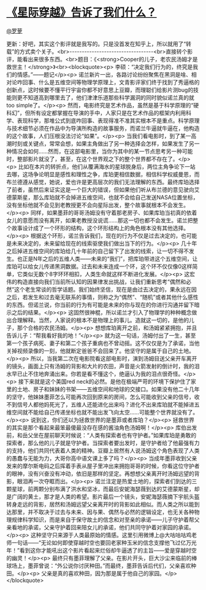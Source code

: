 
#  [《星际穿越》告诉了我们什么？](https://zhihu.com/questions/26593198)



[@罗萝](https://zhihu.com/people/896d001c7dba0e21f03aaf8d8d72dc91)

更新：好吧，其实这个影评就是我写的。只是没首发在知乎上，所以就用了“转载”的方式卖个关子。&lt;br&gt;----------------------------------&lt;br&gt;直接转个影评，能看出来很多东西。&lt;br&gt;题目：《&lt;strong&gt;Cooper的儿子，老农民汤姆才是救世主！&lt;/strong&gt;》&lt;br&gt;&lt;blockquote&gt;&lt;p&gt;        李硕：“决定我们行为的，终究是我们的情感。”——题记&lt;/p&gt;&lt;p&gt;        诺兰新片一出，各路讨论纷纷聚焦在黑洞是啥、相对论咋回事、什么是五维空间等物理学原理上，文青影评家们终于找到了秀逼格的创新点，这时候要不懂平行宇宙你都不好意思上豆瓣，而理聪们给影片测bug的技能则更不知道高到哪里去了，他们津津乐道那些科学漏洞的同时貌似诺兰真的就too simple了。&lt;/p&gt;&lt;p&gt;        然而，电影终究是艺术作品，虽然是基于科学原理的“硬科幻”，但所有设定都掌握在导演的手中，人家只是在艺术作品的框架内利用科学、表现科学，那堆公式到底咋回事、表现得准不准其实根本不是重点。科学原理与技术细节必须在作品中为导演所构造的故事服务，而诺兰牛逼就牛逼在，他构造的这个故事，人们压根没法讨论“如果”。&lt;/p&gt;&lt;p&gt;        当我们看电影时，到了某一高潮时刻或关键点，常常会想，如果主角做出了另一种选择会怎样，如果发生了另一种情况会如何……然而，在这部电影里，当你为其中的某一节点思考另一种可能时，整部影片就没了，甚至，在这个世界观之下的整个世界都不存在了。&lt;/p&gt;&lt;p&gt;        比如在本片的转折点，他们从覆满海水的星球脱身后，两位主角争论下一站去哪，这场争论明显是感性和理性之争，库珀更相信数据，相信科学权威曼恩，而布兰德遵从感觉，她说，爱也许是更高层次的我们无法理解的东西。最终库珀选择了前者，虽然后来证实这是一个巨大的错误，但如果他们听从布兰德的意见驶向艾德蒙斯星，那么库珀就不会掉进五维空间，也就不会给自己发送NASA位置坐标，没有坐标他就不会见到老教授更不会向星际出发，整个故事就根本不会发生。&lt;/p&gt;&lt;p&gt;        同样，如果墨菲的哥哥汤姆没有守着那老房子、如果库珀当初真的依着女儿的意愿而没有离开，如果老教授没说谎……那这一切也都不会发生。诺兰把整个故事设计成了一个环形的结构，这个环形结构上的角色根本没有其他选择。&lt;/p&gt;&lt;p&gt;        根据这个环形，诺兰告诉我们，现在的行为不仅是过去决定的，也可能是未来决定的，未来留给现在的线索驱使我们做出当下的行为。&lt;/p&gt;&lt;p&gt;        几十年之后掉进五维空间的库珀给几十年前的自己留下了出发的线索，让一切不得不发生。也正是N年之后的五维人类——未来的“我们”，把库珀带进这个五维空间，让库珀可以给女儿传递黑洞数据。过去和未来连成一个环，这个环不仅仅像0这样简单，它类似无数个8字环环相扣，人类生命就这样不断进化发展。&lt;/p&gt;&lt;p&gt;        这宏伟的构造直接向我们当前所认知的因果律发出挑战，让我们重新思考“偶然和必然”这个老生常谈的哲学话题。我们始终坚信，现在是由过去决定的，果永远在因之后，若发生和过去毫无联系的事情，则称之为“偶然”、“随机”或者其他什么感性的东西。但诺兰说，你当前的行为有可能是未来的你与现在的你进行沟通并留下暗示之后的结果。&lt;/p&gt;&lt;p&gt;        这固然很神棍，所以诺兰才引入了物理学的种种概念做出合理解释。当然，人家说的根本不是物理上的事儿。造就这一切的，是他的儿子，那个合格的农民汤姆。&lt;/p&gt;&lt;p&gt;        想想库珀离开之前，和汤姆紧紧拥抱，并且告诉儿子：“帮我看好我的地！”&lt;/p&gt;&lt;p&gt;        就为这一句话，汤姆付出了一生，甚至第一个孩子病死、妻子和第二个孩子重病也不曾动摇。这不仅仅是为了承诺，当他关掉视频录像的一刻，他就断定爸爸不会回来了。他坚守的是属于自己的土地。&lt;/p&gt;&lt;p&gt;        所以，当我第二次在电影院看这部电影时，演到汤姆目送父亲开车离开的镜头，画面上只有汤姆的背影和大片的农田，声音是火箭发射的倒计时，我的泪水早已止不住地奔涌出来。你若是看不懂这个，绝逼认为我的泪点很奇怪。&lt;/p&gt;&lt;p&gt;        接下来就是这个美国red neck的必然。是他在极端严苛的环境下保护住了家里的土地、房子和妹妹的书架——五维空间和地球的交接口。如果没有他二十几年的坚守，他妹妹墨菲怎么可能再次回到原来的房间，怎么可能收到父亲的信号，收不到信号人都他妈死光了，五维人还能进化出来吗？进化不出来库珀就不能掉进五维空间就不能给自己传递坐标也就不能出发飞向太空……可能整个世界就没有了。&lt;/p&gt;&lt;p&gt;        说到这，你们还以为拯救世界的是墨菲或者库珀？&lt;/p&gt;&lt;p&gt;        拯救世界的其实是那个看起来最笨最傻最没存在感的酱油角色汤姆啊！&lt;/p&gt;&lt;p&gt;        库伯出发前，和岳父坐在屋前聊天时候说：“人类有探索者也有守护者。”如果库珀是勇敢的探索者，那么他的儿子就是守护者。当探索者要出发时，是守护者给了他最强有力的支持，他们共同代表着人类的精神。豆瓣上居然有人说汤姆这个角色表现了人类的愚蠢与无能为力，大哥你高中语文课上多了吗？&lt;/p&gt;&lt;p&gt;        当成年墨菲收到父亲发来的摩尔斯电码之后挥着手表从屋子里冲出来拥抱哥哥的时候，你看这位守护者的眼神，没有兴奋没有冲动，依旧是那样的坚定。再想想父亲离开时汤姆远望的背影，眼泪再一次夺眶而出。&lt;/p&gt;&lt;p&gt;        诺兰注定是热爱土地的，探索者们到达的三颗星球，前两颗分别布满了洪水和坚冰，而最后安妮海瑟薇到达的艾德蒙斯星，却是广阔的黄土，那才是人类的希望。影片最后一个镜头，安妮海瑟薇摘下宇航头盔转身走远的背影，居然和汤姆远望父亲离开时的背影如此相似。而人类之所以能到达那里，并不取决于过去与未来、因与果、偶然与必然的逻辑设定，也无关各种物理规律科学知识，而是来自于保守故土的信念和对至亲的承诺——儿子守护着帮父亲看地的承诺，父亲守护着回来陪女儿的承诺，他们共同守护着对家园的承诺。&lt;/p&gt;&lt;p&gt;        这种坚守只来源于人类最原始的情感。这里引用微博上@大咕咕咕鸡老师一句话——“无论如何即使穿越时空也要回老家种玉米的信念支撑他飞过亿万光年！”看到这你才能吼出这个影片看起来烂俗却牛逼透了的主旨——爱是穿越时空的幽灵！&lt;/p&gt;&lt;p&gt;        最终只有墨菲理解了父亲。在影片开头，巨大沙尘来临前的棒球场上，墨菲曾说：“外公说你讨厌种田。”而最终，墨菲告诉后代们，父亲喜欢种田。&lt;/p&gt;&lt;p&gt;        父亲是真的喜欢种田，因为那是属于他自己的家园。&lt;/p&gt;&lt;/blockquote&gt;
